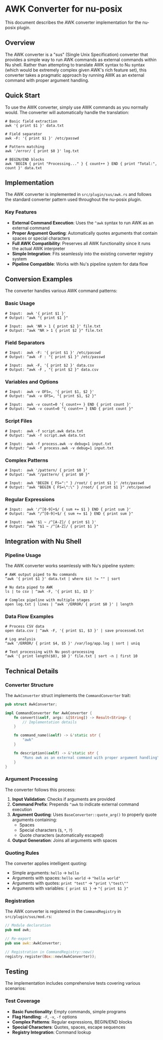 # AWK Converter for nu-posix

This document describes the AWK converter implementation for the nu-posix plugin.

## Overview

The AWK converter is a "sus" (Single Unix Specification) converter that provides a simple way to run AWK commands as external commands within Nu shell. Rather than attempting to translate AWK syntax to Nu syntax (which would be extremely complex given AWK's rich feature set), this converter takes a pragmatic approach by running AWK as an external command with proper argument handling.

## Quick Start

To use the AWK converter, simply use AWK commands as you normally would. The converter will automatically handle the translation:

```nu
# Basic field extraction
awk '{ print $1 }' data.txt

# Field separator
awk -F: '{ print $1 }' /etc/passwd

# Pattern matching
awk '/error/ { print $0 }' log.txt

# BEGIN/END blocks
awk 'BEGIN { print "Processing..." } { count++ } END { print "Total:", count }' data.txt
```

## Implementation

The AWK converter is implemented in `src/plugin/sus/awk.rs` and follows the standard converter pattern used throughout the nu-posix plugin.

### Key Features

- **External Command Execution**: Uses the `^awk` syntax to run AWK as an external command
- **Proper Argument Quoting**: Automatically quotes arguments that contain spaces or special characters
- **Full AWK Compatibility**: Preserves all AWK functionality since it runs the actual AWK interpreter
- **Simple Integration**: Fits seamlessly into the existing converter registry system
- **Pipeline Compatible**: Works with Nu's pipeline system for data flow

## Conversion Examples

The converter handles various AWK command patterns:

### Basic Usage
```nu
# Input:  awk '{ print $1 }'
# Output: ^awk "{ print $1 }"

# Input:  awk 'NR > 1 { print $2 }' file.txt
# Output: ^awk "NR > 1 { print $2 }" file.txt
```

### Field Separators
```nu
# Input:  awk -F: '{ print $1 }' /etc/passwd
# Output: ^awk -F : "{ print $1 }" /etc/passwd

# Input:  awk -F, '{ print $2 }' data.csv
# Output: ^awk -F , "{ print $2 }" data.csv
```

### Variables and Options
```nu
# Input:  awk -v OFS=, '{ print $1, $2 }'
# Output: ^awk -v OFS=, "{ print $1, $2 }"

# Input:  awk -v count=0 '{ count++ } END { print count }'
# Output: ^awk -v count=0 "{ count++ } END { print count }"
```

### Script Files
```nu
# Input:  awk -f script.awk data.txt
# Output: ^awk -f script.awk data.txt

# Input:  awk -f process.awk -v debug=1 input.txt
# Output: ^awk -f process.awk -v debug=1 input.txt
```

### Complex Patterns
```nu
# Input:  awk '/pattern/ { print $0 }'
# Output: ^awk "/pattern/ { print $0 }"

# Input:  awk 'BEGIN { FS=":" } /root/ { print $1 }' /etc/passwd
# Output: ^awk "BEGIN { FS=\":\" } /root/ { print $1 }" /etc/passwd
```

### Regular Expressions
```nu
# Input:  awk '/^[0-9]+$/ { sum += $1 } END { print sum }'
# Output: ^awk "/^[0-9]+$/ { sum += $1 } END { print sum }"

# Input:  awk '$1 ~ /^[A-Z]/ { print $1 }'
# Output: ^awk "$1 ~ /^[A-Z]/ { print $1 }"
```

## Integration with Nu Shell

### Pipeline Usage

The AWK converter works seamlessly with Nu's pipeline system:

```nu
# AWK output piped to Nu commands
^awk '{ print $1 }' data.txt | where $it != "" | sort

# Nu data piped to AWK
ls | to csv | ^awk -F, '{ print $1, $3 }'

# Complex pipeline with multiple stages
open log.txt | lines | ^awk '/ERROR/ { print $0 }' | length
```

### Data Flow Examples

```nu
# Process CSV data
open data.csv | ^awk -F, '{ print $1, $3 }' | save processed.txt

# Log analysis
^awk '/ERROR/ { print $4, $5 }' /var/log/app.log | sort | uniq

# Text processing with Nu post-processing
^awk '{ print length($0), $0 }' file.txt | sort -n | first 10
```

## Technical Details

### Converter Structure

The `AwkConverter` struct implements the `CommandConverter` trait:

```rust
pub struct AwkConverter;

impl CommandConverter for AwkConverter {
    fn convert(&self, args: &[String]) -> Result<String> {
        // Implementation details
    }

    fn command_name(&self) -> &'static str {
        "awk"
    }

    fn description(&self) -> &'static str {
        "Runs awk as an external command with proper argument handling"
    }
}
```

### Argument Processing

The converter follows this process:

1. **Input Validation**: Checks if arguments are provided
2. **Command Prefix**: Prepends `^awk` to indicate external command execution
3. **Argument Quoting**: Uses `BaseConverter::quote_arg()` to properly quote arguments containing:
   - Spaces
   - Special characters (`$`, `*`, `?`)
   - Quote characters (automatically escaped)
4. **Output Generation**: Joins all arguments with spaces

### Quoting Rules

The converter applies intelligent quoting:

- Simple arguments: `hello` → `hello`
- Arguments with spaces: `hello world` → `"hello world"`
- Arguments with quotes: `print "test"` → `"print \"test\""`
- Arguments with variables: `{ print $1 }` → `"{ print $1 }"`

### Registration

The AWK converter is registered in the `CommandRegistry` in `src/plugin/sus/mod.rs`:

```rust
// Module declaration
pub mod awk;

// Re-export
pub use awk::AwkConverter;

// Registration in CommandRegistry::new()
registry.register(Box::new(AwkConverter));
```

## Testing

The implementation includes comprehensive tests covering various scenarios:

### Test Coverage

- **Basic Functionality**: Empty commands, simple programs
- **Flag Handling**: `-F`, `-v`, `-f` options
- **Complex Patterns**: Regular expressions, BEGIN/END blocks
- **Special Characters**: Quotes, spaces, escape sequences
- **Registry Integration**: Command lookup
